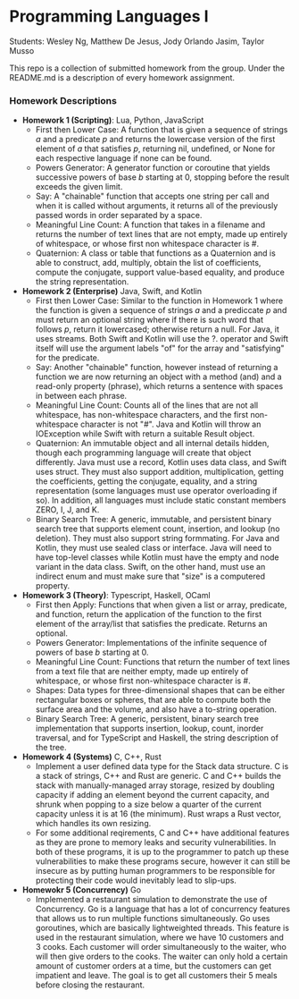 # Programming Languages I

Students: Wesley Ng, Matthew De Jesus, Jody Orlando Jasim, Taylor Musso

This repo is a collection of submitted homework from the group. Under the README.md is a description of every homework assignment.

### Homework Descriptions

- **Homework 1 (Scripting)**: Lua, Python, JavaScript
  - First then Lower Case: A function that is given a sequence of strings _a_ and a predicate _p_ and returns the lowercase version of the first element of _a_ that satisfies _p_, returning nil, undefined, or None for each respective language if none can be found.
  - Powers Generator: A generator function or coroutine that yields successive powers of base _b_ starting at 0, stopping before the result exceeds the given limit.
  - Say: A "chainable" function that accepts one string per call and when it is called without arguments, it returns all of the previously passed words in order separated by a space.
  - Meaningful Line Count: A function that takes in a filename and returns the number of text lines that are not empty, made up entirely of whitespace, or whose first non whitespace character is #.
  - Quaternion: A class or table that functions as a Quaternion and is able to construct, add, multiply, obtain the list of coefficients, compute the conjugate, support value-based equality, and produce the string representation.
- **Homework 2 (Enterprise)** Java, Swift, and Kotlin
  - First then Lower Case: Similar to the function in Homework 1 where the function is given a sequence of strings _a_ and a prediccate _p_ and must return an optional string where if there is such word that follows _p_, return it lowercased; otherwise return a null. For Java, it uses streams. Both Swift and Kotlin will use the ?. operator and Swift itself will use the argument labels "of" for the array and "satisfying" for the predicate.
  - Say: Another "chainable" function, however instead of returning a function we are now returning an object with a method (and) and a read-only property (phrase), which returns a sentence with spaces in between each phrase.
  - Meaningful Line Count: Counts all of the lines that are not all whitespace, has non-whitespace characters, and the first non-whitespace character is not "#". Java and Kotlin will throw an IOException while Swift with return a suitable Result object.
  - Quaternion: An immutable object and all internal details hidden, though each programming language will create that object differently. Java must use a record, Kotlin uses data class, and Swift uses struct. They must also support addition, multiplication, getting the coefficients, getting the conjugate, equality, and a string representation (some languages must use operator overloading if so). In addition, all languages must include static constant members ZERO, I, J, and K.
  - Binary Search Tree: A generic, immutable, and persistent binary search tree that supports element count, insertion, and lookup (no deletion). They must also support string formmating. For Java and Kotlin, they must use sealed class or interface. Java will need to have top-level classes while Kotlin must have the empty and node variant in the data class. Swift, on the other hand, must use an indirect enum and must make sure that "size" is a computered property.
- **Homework 3 (Theory)**: Typescript, Haskell, OCaml
  - First then Apply: Functions that when given a list or array, predicate, and function, return the application of the function to the first element of the array/list that satisfies the predicate. Returns an optional.
  - Powers Generator: Implementations of the infinite sequence of powers of base _b_ starting at 0.
  - Meaningful Line Count: Functions that return the number of text lines from a text file that are neither empty, made up entirely of whitespace, or whose first non-whitespace character is #.
  - Shapes: Data types for three-dimensional shapes that can be either rectangular boxes or spheres, that are able to compute both the surface area and the volume, and also have a to-string operation.
  - Binary Search Tree: A generic, persistent, binary search tree implementation that supports insertion, lookup, count, inorder traversal, and for TypeScript and Haskell, the string description of the tree.
- **Homework 4 (Systems)** C, C++, Rust
  - Implement a user defined data type for the Stack data structure. C is a stack of strings, C++ and Rust are generic. C and C++ builds the stack with manually-managed array storage, resized by doubling capacity if adding an element beyond the current capacity, and shrunk when popping to a size below a quarter of the current capacity unless it is at 16 (the minimum). Rust wraps a Rust vector, which handles its own resizing.
  - For some additional reqirements, C and C++ have additional features as they are prone to memory leaks and security vulnerabilities. In both of these programs, it is up to the programmer to patch up these vulnerabilities to make these programs secure, however it can still be insecure as by putting human programmers to be responsible for protecting their code would inevitably lead to slip-ups.
- **Homewokr 5 (Concurrency)** Go
  - Implemented a restaurant simulation to demonstrate the use of Concurrency. Go is a language that has a lot of concurrency features that allows us to run multiple functions simultaneously. Go uses goroutines, which are basically lightweighted threads. This feature is used in the restaurant simulation, where we have 10 customers and 3 cooks. Each customer will order simultaneously to the waiter, who will then give orders to the cooks. The waiter can only hold a certain amount of customer orders at a time, but the customers can get impatient and leave. The goal is to get all customers their 5 meals before closing the restaurant.
